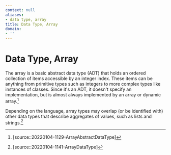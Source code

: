 ```yaml
---
context: null
aliases:
- data type, array
title: Data Type, Array
domain:
- ''
---
```


# Data Type, Array

The array is a basic abstract data type (ADT) that holds an ordered collection of items accessible by an integer index. These items can be anything from primitive types such as integers to more complex types like instances of classes. Since it's an ADT, it doesn't specify an implementation, but is almost always implemented by an array  or dynamic array.[^1]

Depending on the language, array types may overlap (or be identified with) other data types that describe aggregates of values, such as lists and strings.[^2]

[^1]: [source::20220104-1129-ArrayAbstractDataType]
[^2]: [source::20220104-1141-ArrayDataType]
